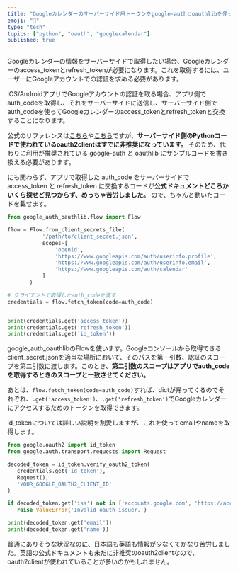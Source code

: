 ```yaml
---
title: "Googleカレンダーのサーバーサイド用トークンをgoogle-authとoauthlibを使って取得する"
emoji: "📅"
type: "tech"
topics: ["python", "oauth", "googlecalendar"]
published: true
---
```


Googleカレンダーの情報をサーバーサイドで取得したい場合、Googleカレンダーのaccess_tokenとrefresh_tokenが必要になります。これを取得するには、ユーザーにGoogleアカウントでの認証を求める必要があります。

iOS/AndroidアプリでGoogleアカウントの認証を取る場合、アプリ側でauth_codeを取得し、それをサーバーサイドに送信し、サーバーサイド側でauth_codeを使ってGoogleカレンダーのaccess_tokenとrefresh_tokenと交換することになります。

公式のリファレンスは[こちら](https://developers.google.com/identity/sign-in/android/offline-access)や[こちら](https://developers.google.com/identity/sign-in/ios/offline-access)ですが、**サーバーサイド側のPythonコードで使われているoauth2clientはすでに非推奨になっています。** そのため、代わりに利用が推奨されている google-auth と  oauthlib にサンプルコードを書き換える必要があります。

にも関わらず、アプリで取得した auth_code をサーバーサイドで access_token と refresh_token に交換するコードが**公式ドキュメントどころかいくら探せど見つからず、めっちゃ苦労しました。** ので、ちゃんと動いたコードを載せます。

```python
from google_auth_oauthlib.flow import Flow

flow = Flow.from_client_secrets_file(
           '/path/to/client_secret.json',
           scopes=[
               'openid',
               'https://www.googleapis.com/auth/userinfo.profile',
               'https://www.googleapis.com/auth/userinfo.email',
               'https://www.googleapis.com/auth/calendar'
           ]
       )

# クライアントで取得したauth_codeを渡す
credentials = flow.fetch_token(code=auth_code)


print(credentials.get('access_token'))
print(credentials.get('refresh_token'))
print(credentials.get('id_token'))
```

google_auth_oauthlibのFlowを使います。Googleコンソールから取得できるclient_secret.jsonを適当な場所において、そのパスを第一引数、認証のスコープを第二引数に渡します。このとき、**第二引数のスコープはアプリでauth_codeを取得するときのスコープと一致させてください。**

あとは、`flow.fetch_token(code=auth_code)`すれば、dictが帰ってくるのでそれぞれ、`.get('access_token')`、`.get('refresh_token')`でGoogleカレンダーにアクセスするためのトークンを取得できます。

id_tokenについては詳しい説明を割愛しますが、これを使ってemailやnameを取得します。

```python
from google.oauth2 import id_token
from google.auth.transport.requests import Request

decoded_token = id_token.verify_oauth2_token(
   credentials.get('id_token'),
   Request(),
   'YOUR_GOOGLE_OAUTH2_CLIENT_ID'
)

if decoded_token.get('iss') not in ['accounts.google.com', 'https://accounts.google.com']:
   raise ValueError('Invalid oauth issuer.')

print(decoded_token.get('email'))
print(decoded_token.get('name'))
```

普通にありそうな状況なのに、日本語も英語も情報が少なくてかなり苦労しました。英語の公式ドキュメントも未だに非推奨のoauth2clientなので、oauth2clientが使われていることが多いのかもしれません。
